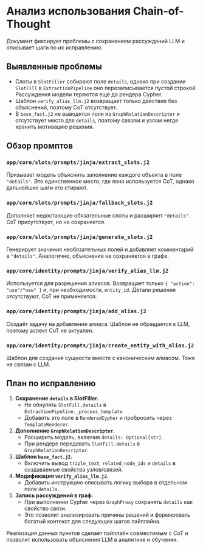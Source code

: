 # Анализ использования Chain-of-Thought

Документ фиксирует проблемы с сохранением рассуждений LLM и описывает шаги по их исправлению.

## Выявленные проблемы

- Слоты в `SlotFiller` собирают поле `details`, однако при создании `SlotFill` в `ExtractionPipeline` оно перезаписывается пустой строкой. Рассуждения модели теряются ещё до рендера Cypher.
- Шаблон `verify_alias_llm.j2` возвращает только действие без объяснений, поэтому CoT отсутствует.
- В `base_fact.j2` не выводятся поля из `GraphRelationDescriptor` и отсутствует место для `details`, поэтому связям и узлам негде хранить мотивацию решения.

## Обзор промптов

### `app/core/slots/prompts/jinja/extract_slots.j2`
Призывает модель объяснить заполнение каждого объекта в поле `"details"`. Это единственное место, где явно используется CoT, однако дальнейшие шаги его стирают.

### `app/core/slots/prompts/jinja/fallback_slots.j2`
Дополняет недостающие обязательные слоты и расширяет `"details"`. CoT присутствует, но не сохраняется.

### `app/core/slots/prompts/jinja/generate_slots.j2`
Генерирует значения необязательных полей и добавляет комментарий в `"details"`. Аналогично, объяснение не сохраняется в графе.

### `app/core/identity/prompts/jinja/verify_alias_llm.j2`
Используется для разрешения алиасов. Возвращает только `{ "action": "use"/"new" }` и, при необходимости, `entity_id`. Детали решения отсутствуют, CoT не применяется.

### `app/core/identity/prompts/jinja/add_alias.j2`
Создаёт задачу на добавление алиаса. Шаблон не обращается к LLM, поэтому аспект CoT не актуален.

### `app/core/identity/prompts/jinja/create_entity_with_alias.j2`
Шаблон для создания сущности вместе с каноническим алиасом. Тоже не связан с LLM.

## План по исправлению

1. **Сохранение `details` в SlotFiller.**
   - Не обнулять `SlotFill.details` в `ExtractionPipeline._process_template`.
   - Добавить это поле в `RenderedCypher` и пробросить через `TemplateRenderer`.
2. **Дополнение `GraphRelationDescriptor`.**
   - Расширить модель, включив `details: Optional[str]`.
   - При рендере передавать `SlotFill.details` в `GraphRelationDescriptor`.
3. **Шаблон `base_fact.j2`.**
   - Включить вывод `triple_text`, `related_node_ids` и `details` в создаваемые свойства узлов/связей.
4. **Модификация `verify_alias_llm.j2`.**
   - Добавить инструкцию описывать логику выбора в отдельном поле `details`.
5. **Запись рассуждений в граф.**
   - При выполнении Cypher через `GraphProxy` сохранять `details` как свойство связи.
   - Это позволит анализировать причины решений и формировать богатый контекст для следующих шагов пайплайна.

Реализация данных пунктов сделает пайплайн совместимым с CoT и позволит использовать объяснения LLM в аналитике и обучении.
